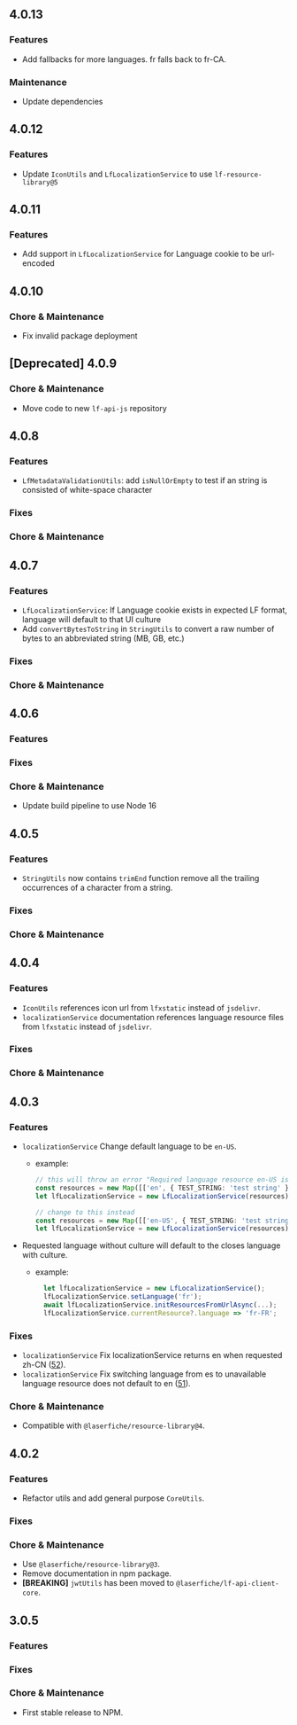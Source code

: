 <!--Copyright (c) Laserfiche.
Licensed under the MIT License. See LICENSE in the project root for license information.-->

## 4.0.13

### Features

- Add fallbacks for more languages. fr falls back to fr-CA.

### Maintenance

- Update dependencies

## 4.0.12

### Features

- Update `IconUtils` and `LfLocalizationService` to use `lf-resource-library@5`

## 4.0.11

### Features

- Add support in `LfLocalizationService` for Language cookie to be url-encoded

## 4.0.10

### Chore & Maintenance

- Fix invalid package deployment

## [Deprecated] 4.0.9

### Chore & Maintenance

- Move code to new `lf-api-js` repository

## 4.0.8

### Features

- `LfMetadataValidationUtils`: add `isNullOrEmpty` to test if an string is consisted of white-space character

### Fixes

### Chore & Maintenance

## 4.0.7

### Features

- `LfLocalizationService`: If Language cookie exists in expected LF format, language will default to that UI culture
- Add `convertBytesToString` in `StringUtils` to convert a raw number of bytes to an abbreviated string (MB, GB, etc.)

### Fixes

### Chore & Maintenance

## 4.0.6

### Features

### Fixes

### Chore & Maintenance

- Update build pipeline to use Node 16

## 4.0.5

### Features

- `StringUtils` now contains `trimEnd` function remove all the trailing occurrences of a character from a string.

### Fixes

### Chore & Maintenance

## 4.0.4

### Features

- `IconUtils` references icon url from `lfxstatic` instead of `jsdelivr`.
- `localizationService` documentation references language resource files from `lfxstatic` instead of `jsdelivr`.

### Fixes

### Chore & Maintenance

## 4.0.3

### Features

- `localizationService` Change default language to be `en-US`.

  - example:

    ```ts
    // this will throw an error "Required language resource en-US is not found in provided map."
    const resources = new Map([['en', { TEST_STRING: 'test string' }]]);
    let lfLocalizationService = new LfLocalizationService(resources);

    // change to this instead
    const resources = new Map([['en-US', { TEST_STRING: 'test string' }]]);
    let lfLocalizationService = new LfLocalizationService(resources);
    ```

- Requested language without culture will default to the closes language with culture.

  - example:

    ```ts
      let lfLocalizationService = new LfLocalizationService();
      lfLocalizationService.setLanguage('fr');
      await lfLocalizationService.initResourcesFromUrlAsync(...);
      lfLocalizationService.currentResource?.language => 'fr-FR';
    ```

### Fixes

- `localizationService` Fix localizationService returns en when requested zh-CN ([52](https://github.com/Laserfiche/lf-js-utils/issues/52)).
- `localizationService` Fix switching language from es to unavailable language resource does not default to en ([51](https://github.com/Laserfiche/lf-js-utils/issues/51)).

### Chore & Maintenance

- Compatible with `@laserfiche/resource-library@4`.

## 4.0.2

### Features

- Refactor utils and add general purpose `CoreUtils`.

### Fixes

### Chore & Maintenance

- Use `@laserfiche/resource-library@3`.
- Remove documentation in npm package.
- **[BREAKING]** `jwtUtils` has been moved to `@laserfiche/lf-api-client-core`.

## 3.0.5

### Features

### Fixes

### Chore & Maintenance

- First stable release to NPM.

